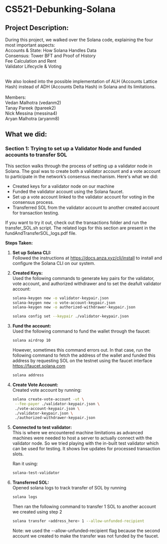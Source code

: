 # CS521-Debunking-Solana

## Project Description:
During this project, we walked over the Solana code, explaining the four most important aspects: <br />
Accounts & State: How Solana Handles Data <br />
Consensus: Tower BFT and Proof of History <br />
Fee Calculation and Rent <br />
Validator Lifecycle & Voting <br /> <br />

We also looked into the possible implementation of ALH (Accounts Lattice Hash) instead of ADH (Accounts Delta Hash) in Solana and its limitations. <br /> <br />
Members:<br />
Vedan Malhotra (vedanm2)<br />
Tanay Pareek (tpareek2)<br />
Nick Messina (messina4)<br />
Aryan Malhotra (aryanm8)<br />

## What we did:
### Section 1: **Trying to set up a Validator Node and funded accounts to transfer SOL**

This section walks through the process of setting up a validator node in Solana. The goal was to create both a validator account and a vote account to participate in the network’s consensus mechanism. Here's what we did:

- Created keys for a validator node on our machine
- Funded the validator account using the Solana faucet.
- Set up a vote account linked to the validator account for voting in the consensus process.
- Transferred SOL from the validator account to another created account for transaction testing.

If you want to try it out, check out the transactions folder and run the transfer_SOL.sh script. The related logs for this section are present in the fundAndTransferSOL_logs.pdf file.

**Steps Taken:**
1. **Set up Solana CLI:**  
   Followed the instructions at https://docs.anza.xyz/cli/install to install and configure the Solana CLI on our system.

2. **Created Keys:**  
   Used the following commands to generate key pairs for the validator, vote account, and authorized withdrawer and to set the deafult validator account:
   ```bash
   solana-keygen new -o validator-keypair.json
   solana-keygen new -o vote-account-keypair.json
   solana-keygen new -o authorized-withdrawer-keypair.json
   ```
   ```bash
   solana config set --keypair ./validator-keypair.json
   ```
   
3. **Fund the account:**  
   Used the following command to fund the wallet through the faucet:
   ```bash
   solana airdrop 10
   ```
   However, sometimes this command errors out. In that case, run the following command to fetch the address of the wallet and funded this address by requesting SOL on the testnet using the faucet interface 
   https://faucet.solana.com
   ```bash
   solana address
   ```

4. **Create Vote Account:**  
   Created vote account by running:
   ```bash
   solana create-vote-account -ut \
    --fee-payer ./validator-keypair.json \
    ./vote-account-keypair.json \
    ./validator-keypair.json \
    ./authorized-withdrawer-keypair.json
   ```

5. **Connected to test validator:**  
   This is where we encountered machine limitations as advanced machines were needed to host a server to actually connect with the validator node. So we tried playing with the in-built test validator which can be used for testing. It shows live updates for processed transaction slots.

   Ran it using:
   ```bash
   solana-test-validator
   ```

6. **Transferred SOL:**  
   Opened solana logs to track transfer of SOL by running
   ```bash
   solana logs
   ```
   Then ran the following command to transfer 1 SOL to another account we created using step 2
   ```bash
   solana transfer <address_here> 1 --allow-unfunded-recipient
   ```
   Note: we used the --allow-unfunded-recipient flag because the second account we created to make the transfer was not funded by the faucet.
